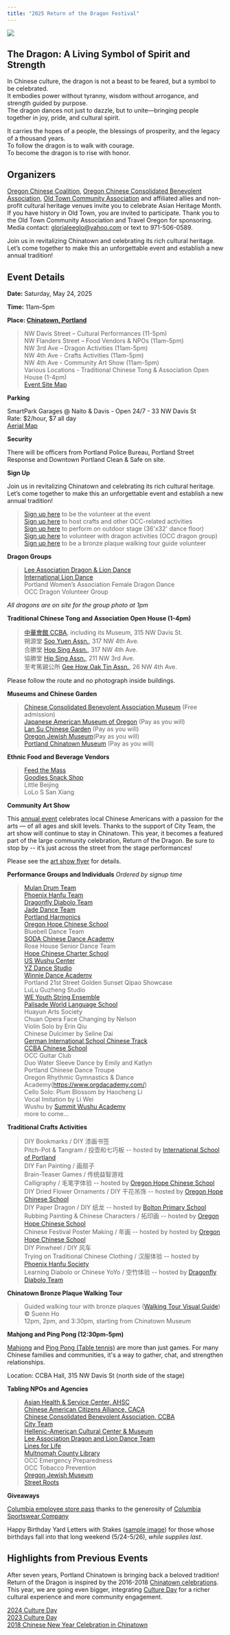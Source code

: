 ```yaml
---
title: "2025 Return of the Dragon Festival"
---
```


![](https://res.cloudinary.com/dhngj18do/image/upload/f_auto,q_auto/v1/images/chinatown/rod_logo)

## The Dragon: A Living Symbol of Spirit and Strength

In Chinese culture, the dragon is not a beast to be feared, but a symbol to be celebrated.  
It embodies power without tyranny, wisdom without arrogance, and strength guided by purpose.  
The dragon dances not just to dazzle, but to unite—bringing people together in joy, pride, and cultural spirit.  

It carries the hopes of a people, the blessings of prosperity, and the legacy of a thousand years.  
To follow the dragon is to walk with courage.  
To become the dragon is to rise with honor.  

## Organizers

[Oregon Chinese Coalition](https://pdxchinese.org/), [Oregon Chinese Consolidated Benevolent Association](https://www.oregonccba.org/), [Old Town Community Association](https://www.pdxoldtown.org/) and affiliated allies and non-profit cultural heritage venues invite you to celebrate Asian Heritage Month. If you have history in Old Town, you are invited to participate.  Thank you to the Old Town Community Association and Travel Oregon for sponsoring. Media contact: glorialeeglo@yahoo.com or text to 971-506-0589.

Join us in revitalizing Chinatown and celebrating its rich cultural heritage. Let’s come together to make this an unforgettable event and establish a new annual tradition!

## Event Details

**Date:** Saturday, May 24, 2025  

**Time:** 11am–5pm  

**Place: [Chinatown, Portland](https://maps.app.goo.gl/oYEsDkcB9wd1Q2sW8)**  
>NW Davis Street – Cultural Performances (11-5pm)  
NW Flanders Street – Food Vendors & NPOs (11am-5pm)  
NW 3rd Ave – Dragon Activities (11am-5pm)  
NW 4th Ave - Crafts Activities (11am-5pm)  
NW 4th Ave - Community Art Show (11am-5pm)  
Various Locations - Traditional Chinese Tong & Association Open House (1-4pm)  
[Event Site Map](https://res.cloudinary.com/dhngj18do/image/upload/f_auto,q_auto/v1/images/activities/rod_map2)  

**Parking**

SmartPark Garages @ Naito & Davis - Open 24/7 - 33 NW Davis St  
Rate: $2/hour, $7 all day  
[Aerial Map](https://res.cloudinary.com/dhngj18do/image/upload/f_auto,q_auto/v1/images/activities/parking_map)  

**Security**

There will be officers from Portland Police Bureau, Portland Street Response and Downtown Portland Clean & Safe on site.

**Sign Up**

Join us in revitalizing Chinatown and celebrating its rich cultural heritage. Let’s come together to make this an unforgettable event and establish a new annual tradition!

>[Sign up here](https://docs.google.com/forms/d/e/1FAIpQLSd-5iLEnRS5FqzG5c6zl3-mHXDmfC3NHG_gMTC4-rP0ED-GXg/viewform) to be the volunteer at the event  
[Sign up here](https://signup.com/go/nYTLCBL) to host crafts and other OCC-related activities  
[Sign up here](https://docs.google.com/forms/d/e/1FAIpQLSehyOz8wdvgEOCjKjAEeEUsg-mGEAXIJa4DSkYxygMt-bmp8A/viewform?usp=header) to perform on outdoor stage (36'x32' dance floor)  
[Sign up here](https://docs.google.com/forms/d/e/1FAIpQLSehyOz8wdvgEOCjKjAEeEUsg-mGEAXIJa4DSkYxygMt-bmp8A/viewform?usp=header) to volunteer with dragon activities (OCC dragon group)  
[Sign up here](https://docs.google.com/forms/d/e/1FAIpQLSeCPLO25QfBodEhzFXtT09m8in9vILvSma_qFjJDWwxNtkfmA/viewform) to be a bronze plaque walking tour guide volunteer  

**Dragon Groups**

>[Lee Association Dragon & Lion Dance](https://www.leeondong.org/)  
[International Lion Dance](https://www.facebook.com/InternationalLionDancePortland/)  
Portland Women’s Association Female Dragon Dance  
OCC Dragon Volunteer Group  

*All dragons are on site for the group photo at 1pm*

**Traditional Chinese Tong and Association Open House (1-4pm)**

>[中華會館 CCBA](https://www.oregonccba.org/), including its Museum, 315 NW Davis St.  
朔源堂 [Soo Yuen Assn.](https://res.cloudinary.com/dhngj18do/image/upload/f_auto,q_auto/v1/images/activities/hopsing), 317 NW 4th Ave.  
合勝堂 [Hop Sing Assn.](https://res.cloudinary.com/dhngj18do/image/upload/f_auto,q_auto/v1/images/activities/hopsing), 317 NW 4th Ave.  
協勝堂 [Hip Sing Assn.](https://res.cloudinary.com/dhngj18do/image/upload/f_auto,q_auto/v1/images/activities/hipsing), 211 NW 3rd Ave.  
至考篤親公所 [Gee How Oak Tin Assn.](https://res.cloudinary.com/dhngj18do/image/upload/f_auto,q_auto/v1/images/activities/geehow), 26 NW 4th Ave.  

Please follow the route and no photograph inside buildings.

**Museums and Chinese Garden**

>[Chinese Consolidated Benevolent Association Museum](https://www.oregonccba.org/museum/story/) (Free admission)  
[Japanese American Museum of Oregon](https://jamo.org/) (Pay as you will)  
[Lan Su Chinese Garden](https://lansugarden.org/) (Pay as you will)  
[Oregon Jewish Museum](https://www.ojmche.org/)(Pay as you will)  
[Portland Chinatown Museum](https://www.portlandchinatownmuseum.org/) (Pay as you will)  

**Ethnic Food and Beverage Vendors**

>[Feed the Mass](https://www.feedthemass.org/)  
[Goodies Snack Shop](https://goodiessnackshop.com/)  
Little Beijing  
LoLo S San Xiang  

**Community Art Show**

This [annual event](https://pdxchinese.org/artexhibit/) celebrates local Chinese Americans with a passion for the arts — of all ages and skill levels. Thanks to the support of City Team, the art show will continue to stay in Chinatown. This year, it becomes a featured part of the large community celebration, Return of the Dragon. Be sure to stop by -- it’s just across the street from the stage performances!

Please see the [art show flyer](https://res.cloudinary.com/dhngj18do/image/upload/f_auto,q_auto/v1/images/activities/artshow2025b) for details.

**Performance Groups and Individuals**
*Ordered by signup time*

>[Mulan Drum Team](https://pdxchinese.org/mulandrum/)  
[Phoenix Hanfu Team](https://pdxchinese.org/hanfu/)  
[Dragonfly Diabolo Team](https://pdxchinese.org/yoyo/)  
[Jade Dance Team](https://pdxchinese.org/youthdance/)  
[Portland Harmonics](https://pdxchinese.org/youthsinging/)  
[Oregon Hope Chinese School](http://oregon-hope.org/)  
Bluebell Dance Team  
[SODA Chinese Dance Academy](https://www.sodadance.com/)  
Rose House Senior Dance Team  
[Hope Chinese Charter School](https://hopeccs.org/)  
[US Wushu Center](https://uswushu.com/)  
[YZ Dance Studio](https://www.yzdance.com/)  
[Winnie Dance Academy](https://www.winniechinesedance.com/)  
Portland 21st Street Golden Sunset Qipao Showcase  
LuLu Guzheng Studio  
[WE Youth String Ensemble](https://www.thewaveelements.org/)  
[Palisade World Language School](https://pal.losdschools.org/)  
Huayun Arts Society  
Chuan Opera Face Changing by Nelson  
Violin Solo by Erin Qiu  
Chinese Dulcimer by Seline Dai  
[German International School Chinese Track](https://www.gspdx.org/chinese-track)  
[CCBA Chinese School](https://www.oregonccba.org/introduction/)  
OCC Guitar Club  
Duo Water Sleeve Dance by Emily and Katlyn  
Portland Chinese Dance Troupe  
Oregon Rhythmic Gymnastics & Dance Academy(https://www.orgdacademy.com/)  
Cello Solo: Plum Blossom by Haocheng Li  
Vocal Imitation by Li Wei  
Wushu by [Summit Wushu Academy](https://www.summitwushu.com/)  
more to come...  

**Traditional Crafts Activities**

>DIY Bookmarks / DIY 漆画书签  
Pitch-Pot & Tangram / 投壶和七巧板 -- hosted by [International School of Portland](https://www.intlschool.org/)  
DIY Fan Painting / 画扇子  
Brain-Teaser Games / 传统益智游戏  
Calligraphy / 毛笔字体验 -- hosted by [Oregon Hope Chinese School](http://oregon-hope.org/)  
DIY Dried Flower Ornaments / DIY 干花吊饰 -- hosted by [Oregon Hope Chinese School](http://oregon-hope.org/)  
DIY Paper Dragon / DIY 纸龙 -- hosted by [Bolton Primary School](https://www.wlwv.k12.or.us/bolps)  
Rubbing Painting & Chinese Characters / 拓印画 -- hosted by [Oregon Hope Chinese School](http://oregon-hope.org/)  
Chinese Festival Poster Making / 年画 -- hosted by hosted by [Oregon Hope Chinese School](http://oregon-hope.org/)  
DIY Pinwheel / DIY 风车  
Trying on Traditional Chinese Clothing / 汉服体验 -- hosted by [Phoenix Hanfu Society](https://pdxchinese.org/hanfu/)  
Learning Diabolo or Chinese YoYo / 空竹体验 -- hosted by [Dragonfly Diabolo Team](https://pdxchinese.org/yoyo/)  

**Chinatown Bronze Plaque Walking Tour**

>Guided walking tour with bronze plaques ([Walking Tour Visual Guide](/assets/pdf/plaques_walking_tour_ho.pdf)) © Suenn Ho  
12pm, 2pm, and 3:30pm, starting from Chinatown Museum  

**Mahjong and Ping Pong (12:30pm-5pm)**

[Mahjong](https://www.smithsonianmag.com/arts-culture/the-asian-game-of-mahjong-which-creates-order-out-of-chaos-is-trending-in-the-west-180986021/) and [Ping Pong (Table tennis)](https://en.wikipedia.org/wiki/Table_tennis) are more than just games. For many Chinese families and communities, it's a way to gather, chat, and strengthen relationships.

Location: CCBA Hall, 315 NW Davis St (north side of the stage)

**Tabling NPOs and Agencies**

>[Asian Health & Service Center, AHSC](https://ahscpdx.org/)  
[Chinese American Citizens Alliance, CACA](https://cacaportland.com/)  
[Chinese Consolidated Benevolent Association, CCBA](https://www.oregonccba.org/)  
[City Team](https://www.cityteam.org/give-help/portland)  
[Hellenic-American Cultural Center & Museum](https://hellenicamericancc.org/)  
[Lee Association Dragon and Lion Dance Team](https://www.leeondong.org/)  
[Lines for Life](https://www.linesforlife.org/)  
[Multnomah County Library](https://multcolib.org/)  
OCC Emergency Preparedness  
OCC Tobacco Prevention  
[Oregon Jewish Museum](https://www.ojmche.org/)  
[Street Roots](https://www.streetroots.org/)  

**Giveaways**

[Columbia employee store pass](https://res.cloudinary.com/dhngj18do/image/upload/f_auto,q_auto/v1/images/activities/columbia_pass) thanks to the generosity of [Columbia Sportswear Company](https://www.columbia.com/)

Happy Birthday Yard Letters with Stakes ([sample image](https://imprint.com/shop/products/pre-packaged-happy-birthday-yard-letters?cHadre2r=HU6uspaH&gsc=Green)) for those whose birthdays fall into that long weekend (5/24-5/26), *while supplies last*.

## Highlights from Previous Events

After seven years, Portland Chinatown is bringing back a beloved tradition! Return of the Dragon is inspired by the 2016-2018 [Chinatown celebrations](https://pdxchinese.org/chinatown/). This year, we are going even bigger, integrating [Culture Day](https://pdxchinese.org/cultureday/) for a richer cultural experience and more community engagement.

[2024 Culture Day](https://pdxchinese.org/culture_day_2024/)  
[2023 Culture Day](https://pdxchinese.org/culture_day_2023/)  
[2018 Chinese New Year Celebration in Chinatown](https://pdxchinese.org/new-year-summary-2018/)  
